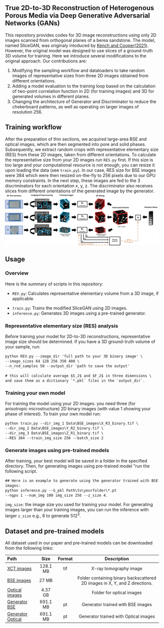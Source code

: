 ## True 2D-to-3D Reconstruction of Heterogenous Porous Media via Deep Generative Adversarial Networks (GANs)
 This repository provides codes for 3D image reconstructions using only 2D images scanned from orthogonal planes of a berea sandstone. The model, named SliceGAN, was originaly intoduced by [Kench and Cooper(2021)](https://github.com/stke9/SliceGAN). However, the original model was designed to use slices of a ground-truth 3D volume for training. Here we introduce several modifications to the original approach. Our contributions are:
 1) Modifying the sampling workflow and dataloaders to take random images of representative sizes from three 2D images obtained from different orientations.
 2) Adding a model evaluation to the training loop based on the calculation of two-point correlation function in 2D (for training images) and 3D for generated volumes in different planes.
 3) Changing the architecture of Generator and Discriminator to reduce the chekerboard patterns, as well as operating on larger images of resolution 256.

 ## Training workflow
 After the preparation of thin sections, we acquired large-area BSE and optical images, which are then segmented into pore and solid phases. Subsequently, we extract random crops with representative elementary size (RES) from these 2D images, taken from different orientations. To calculate the representative size from your 2D images run `RES.py` first. If this size is too large and your computational resource is not enough, you can resize it upon loading the data (see `train.py`). In our case, RES size for BSE images were 384 which were then resized on-the-fly to 256 pixels due to our GPU memory constraints. In the next step, these images are fed to the 3 discriminators for each orientation x, y, z. The discriminator also receives slices from different orientations of the generated image by the generator.
 ![](Fig1_Workflow.jpg)

 ## Usage
 ### Overview
Here is the summary of scripts in this repository:
- ``REV.py``: Calculates representative elementary volume from a 3D image, if applicable.
<!-- - ``RES.py``: Calculate representative elementary size for 2D images. -->
- ``train.py``: Trains the modified SliceGAN using 2D images.
- ``inference.py``: Generates 3D images using a pre-trained generator.

 ### Representative elementary size (RES) analysis
 Before training your model for 2D-to-3D reconstructions, representative image size should be determined. If you have a 3D ground-truth volume of your sample, run:
```
python REV.py --image_dir 'full path to your 3D binary image' \
--image_sizes 64 128 256 350 400 \
--n_rnd_samples 50 --output_dir 'path to save the output'

# this will calculate average $S_2$ and $F_2$ in three dimensions \
and save them as a dictionary `*.pkl` files in the `output_dir`.
```
### Training your own model
 For training the model using your 2D images. you need three (for anisotropic microstructure) 2D binary images (with value 1 showing your phase of interest). To train your own model run:
 ```
 python train.py --dir_img_1 Data\BSE_images\X_R3_binary.tif \
 --dir_img_2 Data\BSE_images\Y_R2_binary.tif \
 --dir_img_3 Data\BSE_images\Z_R1_binary.tif \
 --RES 384 --train_img_size 256 --batch_size 2

 ```
### Generate images using pre-trained models
 After training, your best model will be saved in a folder in the specified directory. Then, for generating images using pre-trained model "run the following script.
 ```
 ## Here is an example to generate using the generator trained with BSE images:
 python inference.py --G_pkl Path\to\yourfolder\*.pt
 --ngpu 1 --num_img 100 img_size 256 --z_size 4.

 ``` 
 `img_size`: the image size you used for training your model. For generating images larger than your training images, you can run the inference with larger `z_size` e.g., 6 to generate $512^3$.

 ## Dataset and pre-trained models
 All dataset used in our paper and pre-trained models can be downloaded from the following links:

| Path | Size | Format | Description |
| :--- | :--: | :----: | :---------: |
| [XCT images](https://drive.google.com/file/d/1cX8SISCeEQCeTIddzLySBwAL8IXRkZXC/view?usp=drive_link) | 128.1 MB | tif | X-ray tomography image
| [BSE images](https://drive.google.com/drive/folders/1lHXqiq627X1z7EJTagvoYkqjXUdV-a9r?usp=drive_link) | 27 MB | | Folder containing binary backscattered 2D images in X, Y, and Z directions.
| [Optical images](https://drive.google.com/drive/folders/198PSDMM1vjrd0lANq43euVwHINft96Hp?usp=drive_link) | 4.37 GB | | Folder for optical images
| [Generator BSE](https://drive.google.com/file/d/1Eve0lMVXUOmQpqGzZG4bK-xkK3du-ttY/view?usp=drive_link) | 691.1 MB | pt | Generator trained with BSE images
| [Generator Optical](https://drive.google.com/file/d/1TiusyUWFmz6lb_NrNtxlUpngRvqO1lSQ/view?usp=drive_link) | 691.1 MB | pt | Generator trained with Optical images




 

 